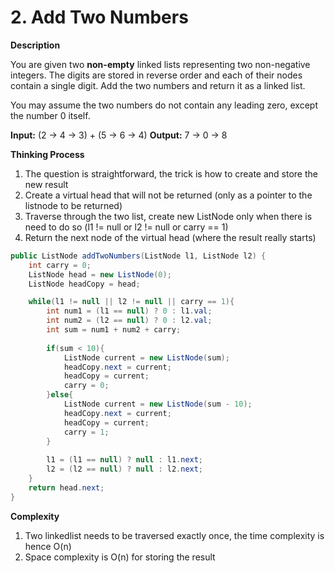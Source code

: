 # 2. Add Two Numbers

**Description**

You are given two **non-empty** linked lists representing two non-negative integers. The digits are stored in reverse order and each of their nodes contain a single digit. Add the two numbers and return it as a linked list.

You may assume the two numbers do not contain any leading zero, except the number 0 itself.

**Input:** (2 -> 4 -> 3) + (5 -> 6 -> 4)
**Output:** 7 -> 0 -> 8

**Thinking Process**

1. The question is straightforward, the trick is how to create and store the new result
2. Create a virtual head that will not be returned (only as a pointer to the listnode to be returned)
3. Traverse through the two list, create new ListNode only when there is need to do so (l1 != null or l2 != null or carry == 1)
4. Return the next node of the virtual head (where the result really starts)



```java
public ListNode addTwoNumbers(ListNode l1, ListNode l2) {
   	int carry = 0;
    ListNode head = new ListNode(0);
    ListNode headCopy = head;

    while(l1 != null || l2 != null || carry == 1){
        int num1 = (l1 == null) ? 0 : l1.val;
        int num2 = (l2 == null) ? 0 : l2.val;
        int sum = num1 + num2 + carry;
        
        if(sum < 10){
            ListNode current = new ListNode(sum);
            headCopy.next = current;
            headCopy = current;
            carry = 0;
        }else{
            ListNode current = new ListNode(sum - 10);
            headCopy.next = current;
            headCopy = current;
            carry = 1;
        }
        
        l1 = (l1 == null) ? null : l1.next;
        l2 = (l2 == null) ? null : l2.next;
    }
    return head.next;
}
```
**Complexity**

1. Two linkedlist needs to be traversed exactly once, the time complexity is hence O(n)
2. Space complexity is O(n) for storing the result